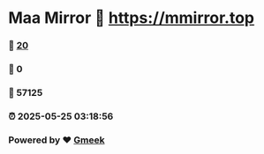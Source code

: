 # Maa Mirror :link: https://mmirror.top 
### :page_facing_up: [20](https://mmirror.top/tag.html) 
### :speech_balloon: 0 
### :hibiscus: 57125 
### :alarm_clock: 2025-05-25 03:18:56 
### Powered by :heart: [Gmeek](https://github.com/Meekdai/Gmeek)
